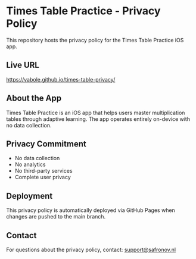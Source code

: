 # Times Table Practice - Privacy Policy

This repository hosts the privacy policy for the Times Table Practice iOS app.

## Live URL
https://vabole.github.io/times-table-privacy/

## About the App
Times Table Practice is an iOS app that helps users master multiplication tables through adaptive learning. The app operates entirely on-device with no data collection.

## Privacy Commitment
- No data collection
- No analytics
- No third-party services
- Complete user privacy

## Deployment
This privacy policy is automatically deployed via GitHub Pages when changes are pushed to the main branch.

## Contact
For questions about the privacy policy, contact: support@safronov.nl
